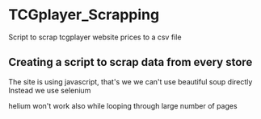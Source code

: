 # TCGplayer_Scrapping
Script to scrap tcgplayer website prices to a csv file

## Creating a script to scrap data from every store
The site is using javascript, that's we we can't use beautiful soup directly 
Instead we use selenium 

helium won't work also while looping through large number of pages
